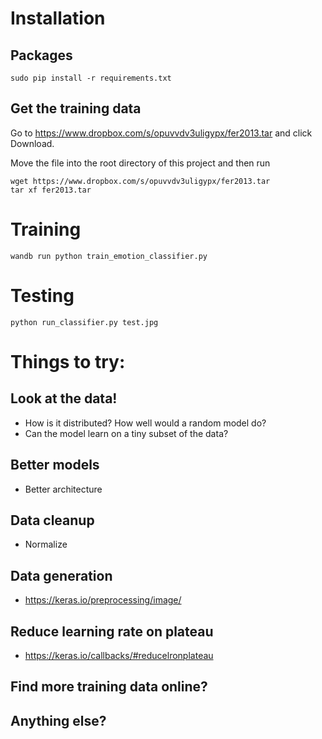 
# Installation 

## Packages
```
sudo pip install -r requirements.txt
```

## Get the training data

Go to https://www.dropbox.com/s/opuvvdv3uligypx/fer2013.tar and click Download.

Move the file into the root directory of this project and then run

```
wget https://www.dropbox.com/s/opuvvdv3uligypx/fer2013.tar
tar xf fer2013.tar
```

# Training

```
wandb run python train_emotion_classifier.py
```

# Testing
```
python run_classifier.py test.jpg
```

# Things to try:

## Look at the data!
  - How is it distributed?  How well would a random model do?
  - Can the model learn on a tiny subset of the data?
## Better models
  - Better architecture
## Data cleanup
  - Normalize
## Data generation
  - https://keras.io/preprocessing/image/
## Reduce learning rate on plateau
  - https://keras.io/callbacks/#reducelronplateau
## Find more training data online?
## Anything else?
